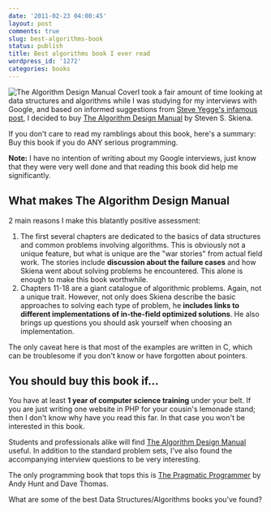 ```yaml
---
date: '2011-02-23 04:00:45'
layout: post
comments: true
slug: best-algorithms-book
status: publish
title: Best algorithms book I ever read
wordpress_id: '1272'
categories: books
---
```


<img src="/images/algorithm_design_manual.jpeg" alt="The Algorithm Design Manual Cover" class="img-left" />I took a fair amount of time looking at data structures and algorithms while I was studying for my interviews with Google, and based on informed suggestions from [Steve Yegge's infamous post](http://steve-yegge.blogspot.com/2008/03/get-that-job-at-google.html), I decided to buy [The Algorithm Design Manual](http://www.amazon.com/Algorithm-Design-Manual-Steven-Skiena/dp/1849967202/ref=sr_1_1?ie=UTF8&qid=1297127794&sr=8-1) by Steven S. Skiena.

If you don't care to read my ramblings about this book, here's a summary: Buy this book if you do ANY serious programming.

<div class="alert alert-success"><strong>Note:</strong> I have no intention of writing about my Google interviews, just know that they were very well done and that reading this book did help me significantly.</div>

## What makes The Algorithm Design Manual

2 main reasons I make this blatantly positive assessment:

  1. The first several chapters are dedicated to the basics of data structures and common problems involving algorithms. This is obviously not a unique feature, but what is unique are the "war stories" from actual field work. The stories include **discussion about the failure cases** and how Skiena went about solving problems he encountered. This alone is enough to make this book worthwhile.
  2. Chapters 11-18 are a giant catalogue of algorithmic problems. Again, not a unique trait. However, not only does Skiena describe the basic approaches to solving each type of problem, he **includes links to different implementations of in-the-field optimized solutions**. He also brings up questions you should ask yourself when choosing an implementation.

The only caveat here is that most of the examples are written in C, which can be troublesome if you don't know or have forgotten about pointers.

## You should buy this book if...

You have at least **1 year of computer science training** under your belt. If you are just writing one website in PHP for your cousin's lemonade stand; then I don't know why have you read this far. In that case you won't be interested in this book.

Students and professionals alike will find [The Algorithm Design Manual](http://www.amazon.com/Algorithm-Design-Manual-Steven-Skiena/dp/1849967202/ref=sr_1_1?ie=UTF8&qid=1297127794&sr=8-1) useful. In addition to the standard problem sets, I've also found the accompanying interview questions to be very interesting.

The only programming book that tops this is [The Pragmatic Programmer](http://www.amazon.com/Pragmatic-Programmer-Journeyman-Master/dp/020161622X/ref=sr_1_1?s=books&ie=UTF8&qid=1298329702&sr=1-1) by Andy Hunt and Dave Thomas.

What are some of the best Data Structures/Algorithms books you've found?
